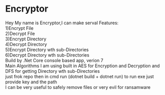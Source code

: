 # Encryptor
Hey My name is Encryptor,I can make serval Features:<br>
1)Encrypt File <br>
2)Decrypt File <br>
3)Encrypt Directory <br>
4)Decrypt Directory <br>
5)Encrypt Directory wth sub-Directories <br> 
6)Decrypt Directory wth sub-Directories <br>
Build by .Net Core console based app, verion 7 <br>
Main Algorithms I am using built in AES for Encryption and Decryption and DFS for getting Directory wth sub-Directories<br>
just frok repo then in cmd run (dotnet build + dotnet run) to run exe just provide key and the path <br>
I can be very useful to safely remove files or very evil  for ransamware